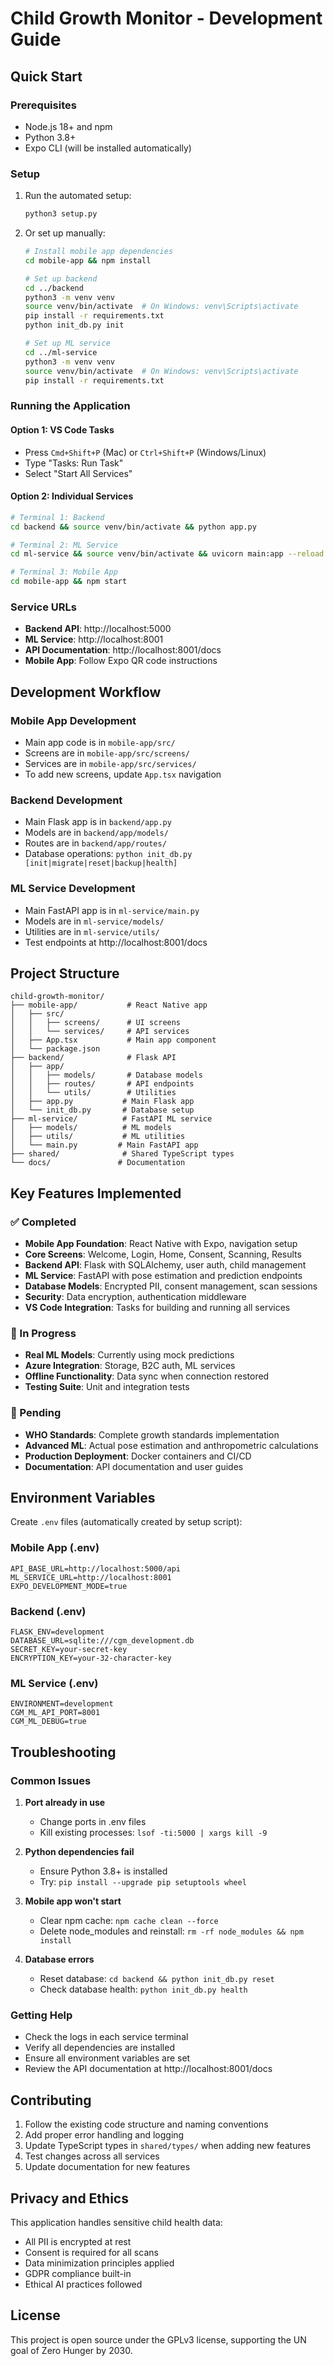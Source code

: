 # Child Growth Monitor - Development Guide

## Quick Start

### Prerequisites
- Node.js 18+ and npm
- Python 3.8+
- Expo CLI (will be installed automatically)

### Setup
1. Run the automated setup:
   ```bash
   python3 setup.py
   ```

2. Or set up manually:
   ```bash
   # Install mobile app dependencies
   cd mobile-app && npm install

   # Set up backend
   cd ../backend
   python3 -m venv venv
   source venv/bin/activate  # On Windows: venv\Scripts\activate
   pip install -r requirements.txt
   python init_db.py init

   # Set up ML service
   cd ../ml-service
   python3 -m venv venv
   source venv/bin/activate  # On Windows: venv\Scripts\activate
   pip install -r requirements.txt
   ```

### Running the Application

#### Option 1: VS Code Tasks
- Press `Cmd+Shift+P` (Mac) or `Ctrl+Shift+P` (Windows/Linux)
- Type "Tasks: Run Task"
- Select "Start All Services"

#### Option 2: Individual Services
```bash
# Terminal 1: Backend
cd backend && source venv/bin/activate && python app.py

# Terminal 2: ML Service  
cd ml-service && source venv/bin/activate && uvicorn main:app --reload --port 8001

# Terminal 3: Mobile App
cd mobile-app && npm start
```

### Service URLs
- **Backend API**: http://localhost:5000
- **ML Service**: http://localhost:8001
- **API Documentation**: http://localhost:8001/docs
- **Mobile App**: Follow Expo QR code instructions

## Development Workflow

### Mobile App Development
- Main app code is in `mobile-app/src/`
- Screens are in `mobile-app/src/screens/`
- Services are in `mobile-app/src/services/`
- To add new screens, update `App.tsx` navigation

### Backend Development
- Main Flask app is in `backend/app.py`
- Models are in `backend/app/models/`
- Routes are in `backend/app/routes/`
- Database operations: `python init_db.py [init|migrate|reset|backup|health]`

### ML Service Development
- Main FastAPI app is in `ml-service/main.py`
- Models are in `ml-service/models/`
- Utilities are in `ml-service/utils/`
- Test endpoints at http://localhost:8001/docs

## Project Structure

```
child-growth-monitor/
├── mobile-app/           # React Native app
│   ├── src/
│   │   ├── screens/      # UI screens
│   │   └── services/     # API services
│   ├── App.tsx           # Main app component
│   └── package.json
├── backend/              # Flask API
│   ├── app/
│   │   ├── models/       # Database models
│   │   ├── routes/       # API endpoints
│   │   └── utils/        # Utilities
│   ├── app.py           # Main Flask app
│   └── init_db.py       # Database setup
├── ml-service/          # FastAPI ML service
│   ├── models/          # ML models
│   ├── utils/           # ML utilities
│   └── main.py         # Main FastAPI app
├── shared/              # Shared TypeScript types
└── docs/               # Documentation
```

## Key Features Implemented

### ✅ Completed
- **Mobile App Foundation**: React Native with Expo, navigation setup
- **Core Screens**: Welcome, Login, Home, Consent, Scanning, Results
- **Backend API**: Flask with SQLAlchemy, user auth, child management
- **ML Service**: FastAPI with pose estimation and prediction endpoints
- **Database Models**: Encrypted PII, consent management, scan sessions
- **Security**: Data encryption, authentication middleware
- **VS Code Integration**: Tasks for building and running all services

### 🔄 In Progress
- **Real ML Models**: Currently using mock predictions
- **Azure Integration**: Storage, B2C auth, ML services
- **Offline Functionality**: Data sync when connection restored
- **Testing Suite**: Unit and integration tests

### 📝 Pending
- **WHO Standards**: Complete growth standards implementation
- **Advanced ML**: Actual pose estimation and anthropometric calculations
- **Production Deployment**: Docker containers and CI/CD
- **Documentation**: API documentation and user guides

## Environment Variables

Create `.env` files (automatically created by setup script):

### Mobile App (.env)
```
API_BASE_URL=http://localhost:5000/api
ML_SERVICE_URL=http://localhost:8001
EXPO_DEVELOPMENT_MODE=true
```

### Backend (.env)
```
FLASK_ENV=development
DATABASE_URL=sqlite:///cgm_development.db
SECRET_KEY=your-secret-key
ENCRYPTION_KEY=your-32-character-key
```

### ML Service (.env)
```
ENVIRONMENT=development
CGM_ML_API_PORT=8001
CGM_ML_DEBUG=true
```

## Troubleshooting

### Common Issues

1. **Port already in use**
   - Change ports in .env files
   - Kill existing processes: `lsof -ti:5000 | xargs kill -9`

2. **Python dependencies fail**
   - Ensure Python 3.8+ is installed
   - Try: `pip install --upgrade pip setuptools wheel`

3. **Mobile app won't start**
   - Clear npm cache: `npm cache clean --force`
   - Delete node_modules and reinstall: `rm -rf node_modules && npm install`

4. **Database errors**
   - Reset database: `cd backend && python init_db.py reset`
   - Check database health: `python init_db.py health`

### Getting Help
- Check the logs in each service terminal
- Verify all dependencies are installed
- Ensure all environment variables are set
- Review the API documentation at http://localhost:8001/docs

## Contributing

1. Follow the existing code structure and naming conventions
2. Add proper error handling and logging
3. Update TypeScript types in `shared/types/` when adding new features
4. Test changes across all services
5. Update documentation for new features

## Privacy and Ethics

This application handles sensitive child health data:
- All PII is encrypted at rest
- Consent is required for all scans
- Data minimization principles applied
- GDPR compliance built-in
- Ethical AI practices followed

## License

This project is open source under the GPLv3 license, supporting the UN goal of Zero Hunger by 2030.
